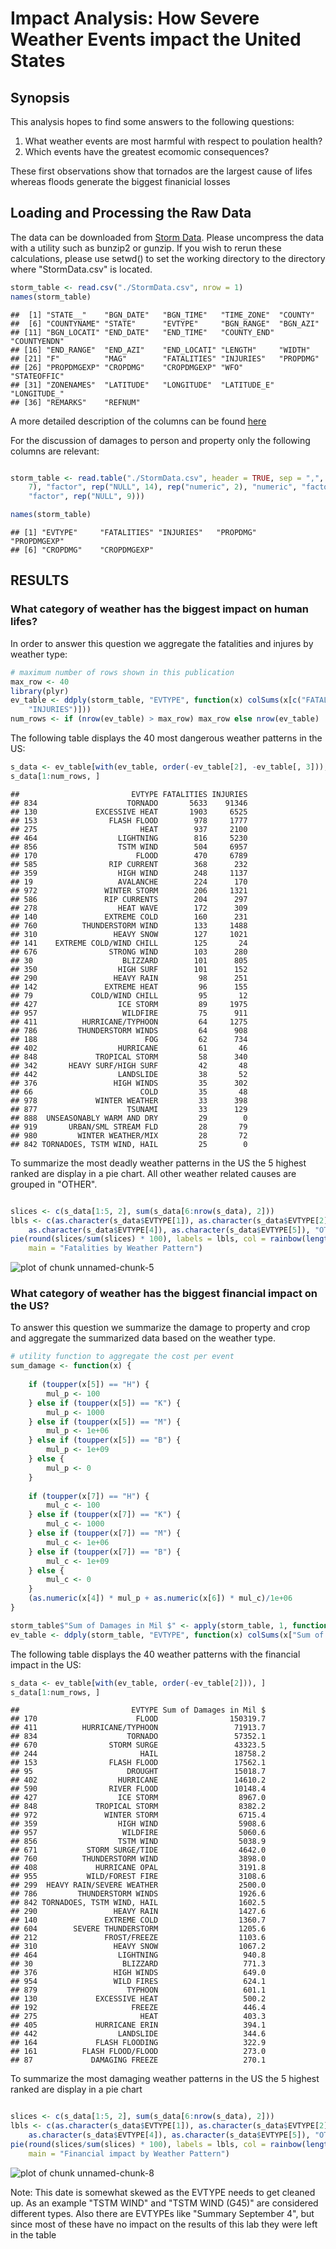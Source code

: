 Impact Analysis: How Severe Weather Events impact the United States 
========================================================

Synopsis
--------
This analysis hopes to find some answers to the following questions:  
1. What weather events are most harmful with respect to poulation health?  
2. Which events have the greatest ecomomic consequences?  

These first observations show that tornados are the largest cause of lifes  
whereas floods generate the biggest finanicial losses

Loading and Processing the Raw Data
-----------------------------------

The data can be downloaded from [Storm Data](https://d396qusza40orc.cloudfront.net/repdata%2Fdata%2FStormData.csv.bz2). Please uncompress the data with a utility such as   bunzip2 or gunzip. If you wish to rerun these calculations, please use setwd() to set the   working directory to the directory where "StormData.csv" is located. 


```r
storm_table <- read.csv("./StormData.csv", nrow = 1)
names(storm_table)
```

```
##  [1] "STATE__"    "BGN_DATE"   "BGN_TIME"   "TIME_ZONE"  "COUNTY"    
##  [6] "COUNTYNAME" "STATE"      "EVTYPE"     "BGN_RANGE"  "BGN_AZI"   
## [11] "BGN_LOCATI" "END_DATE"   "END_TIME"   "COUNTY_END" "COUNTYENDN"
## [16] "END_RANGE"  "END_AZI"    "END_LOCATI" "LENGTH"     "WIDTH"     
## [21] "F"          "MAG"        "FATALITIES" "INJURIES"   "PROPDMG"   
## [26] "PROPDMGEXP" "CROPDMG"    "CROPDMGEXP" "WFO"        "STATEOFFIC"
## [31] "ZONENAMES"  "LATITUDE"   "LONGITUDE"  "LATITUDE_E" "LONGITUDE_"
## [36] "REMARKS"    "REFNUM"
```

A more detailed description of the columns can be found [here](https://d396qusza40orc.cloudfront.net/repdata%2Fpeer2_doc%2Fpd01016005curr.pdf)

For the discussion of damages to person and property only the following columns are   relevant:   


```r

storm_table <- read.table("./StormData.csv", header = TRUE, sep = ",", colClasses = c(rep("NULL", 
    7), "factor", rep("NULL", 14), rep("numeric", 2), "numeric", "factor", "numeric", 
    "factor", rep("NULL", 9)))

names(storm_table)
```

```
## [1] "EVTYPE"     "FATALITIES" "INJURIES"   "PROPDMG"    "PROPDMGEXP"
## [6] "CROPDMG"    "CROPDMGEXP"
```


RESULTS
-------
### What category of weather has the biggest impact on human lifes? 
In order to answer this question we aggregate the fatalities and injures by weather type:


```r
# maximum number of rows shown in this publication
max_row <- 40
library(plyr)
ev_table <- ddply(storm_table, "EVTYPE", function(x) colSums(x[c("FATALITIES", 
    "INJURIES")]))
num_rows <- if (nrow(ev_table) > max_row) max_row else nrow(ev_table)

```

The following table displays the 40 most dangerous weather patterns in the US:


```r
s_data <- ev_table[with(ev_table, order(-ev_table[2], -ev_table[, 3])), ]
s_data[1:num_rows, ]
```

```
##                         EVTYPE FATALITIES INJURIES
## 834                    TORNADO       5633    91346
## 130             EXCESSIVE HEAT       1903     6525
## 153                FLASH FLOOD        978     1777
## 275                       HEAT        937     2100
## 464                  LIGHTNING        816     5230
## 856                  TSTM WIND        504     6957
## 170                      FLOOD        470     6789
## 585                RIP CURRENT        368      232
## 359                  HIGH WIND        248     1137
## 19                   AVALANCHE        224      170
## 972               WINTER STORM        206     1321
## 586               RIP CURRENTS        204      297
## 278                  HEAT WAVE        172      309
## 140               EXTREME COLD        160      231
## 760          THUNDERSTORM WIND        133     1488
## 310                 HEAVY SNOW        127     1021
## 141    EXTREME COLD/WIND CHILL        125       24
## 676                STRONG WIND        103      280
## 30                    BLIZZARD        101      805
## 350                  HIGH SURF        101      152
## 290                 HEAVY RAIN         98      251
## 142               EXTREME HEAT         96      155
## 79             COLD/WIND CHILL         95       12
## 427                  ICE STORM         89     1975
## 957                   WILDFIRE         75      911
## 411          HURRICANE/TYPHOON         64     1275
## 786         THUNDERSTORM WINDS         64      908
## 188                        FOG         62      734
## 402                  HURRICANE         61       46
## 848             TROPICAL STORM         58      340
## 342       HEAVY SURF/HIGH SURF         42       48
## 442                  LANDSLIDE         38       52
## 376                 HIGH WINDS         35      302
## 66                        COLD         35       48
## 978             WINTER WEATHER         33      398
## 877                    TSUNAMI         33      129
## 888  UNSEASONABLY WARM AND DRY         29        0
## 919       URBAN/SML STREAM FLD         28       79
## 980         WINTER WEATHER/MIX         28       72
## 842 TORNADOES, TSTM WIND, HAIL         25        0
```


To summarize the most deadly weather patterns in the US the 5 highest ranked are display   in a pie chart. All other weather related causes are grouped in "OTHER".

```r

slices <- c(s_data[1:5, 2], sum(s_data[6:nrow(s_data), 2]))
lbls <- c(as.character(s_data$EVTYPE[1]), as.character(s_data$EVTYPE[2]), as.character(s_data$EVTYPE[3]), 
    as.character(s_data$EVTYPE[4]), as.character(s_data$EVTYPE[5]), "OTHER")
pie(round(slices/sum(slices) * 100), labels = lbls, col = rainbow(length(lbls)), 
    main = "Fatalities by Weather Pattern")
```

![plot of chunk unnamed-chunk-5](figure/unnamed-chunk-5.png) 

### What category of weather has the biggest financial impact on the US?
To answer this question we summarize the damage to property and crop and aggregate the summarized data based on the weather type.


```r
# utility function to aggregate the cost per event
sum_damage <- function(x) {
    
    if (toupper(x[5]) == "H") {
        mul_p <- 100
    } else if (toupper(x[5]) == "K") {
        mul_p <- 1000
    } else if (toupper(x[5]) == "M") {
        mul_p <- 1e+06
    } else if (toupper(x[5]) == "B") {
        mul_p <- 1e+09
    } else {
        mul_p <- 0
    }
    
    if (toupper(x[7]) == "H") {
        mul_c <- 100
    } else if (toupper(x[7]) == "K") {
        mul_c <- 1000
    } else if (toupper(x[7]) == "M") {
        mul_c <- 1e+06
    } else if (toupper(x[7]) == "B") {
        mul_c <- 1e+09
    } else {
        mul_c <- 0
    }
    (as.numeric(x[4]) * mul_p + as.numeric(x[6]) * mul_c)/1e+06
}

storm_table$"Sum of Damages in Mil $" <- apply(storm_table, 1, function(row) sum_damage(row))
ev_table <- ddply(storm_table, "EVTYPE", function(x) colSums(x["Sum of Damages in Mil $"]))
```

The following table displays the 40 weather patterns with the financial impact in the US:

```r
s_data <- ev_table[with(ev_table, order(-ev_table[2])), ]
s_data[1:num_rows, ]
```

```
##                         EVTYPE Sum of Damages in Mil $
## 170                      FLOOD                150319.7
## 411          HURRICANE/TYPHOON                 71913.7
## 834                    TORNADO                 57352.1
## 670                STORM SURGE                 43323.5
## 244                       HAIL                 18758.2
## 153                FLASH FLOOD                 17562.1
## 95                     DROUGHT                 15018.7
## 402                  HURRICANE                 14610.2
## 590                RIVER FLOOD                 10148.4
## 427                  ICE STORM                  8967.0
## 848             TROPICAL STORM                  8382.2
## 972               WINTER STORM                  6715.4
## 359                  HIGH WIND                  5908.6
## 957                   WILDFIRE                  5060.6
## 856                  TSTM WIND                  5038.9
## 671           STORM SURGE/TIDE                  4642.0
## 760          THUNDERSTORM WIND                  3898.0
## 408             HURRICANE OPAL                  3191.8
## 955           WILD/FOREST FIRE                  3108.6
## 299  HEAVY RAIN/SEVERE WEATHER                  2500.0
## 786         THUNDERSTORM WINDS                  1926.6
## 842 TORNADOES, TSTM WIND, HAIL                  1602.5
## 290                 HEAVY RAIN                  1427.6
## 140               EXTREME COLD                  1360.7
## 604        SEVERE THUNDERSTORM                  1205.6
## 212               FROST/FREEZE                  1103.6
## 310                 HEAVY SNOW                  1067.2
## 464                  LIGHTNING                   940.8
## 30                    BLIZZARD                   771.3
## 376                 HIGH WINDS                   649.0
## 954                 WILD FIRES                   624.1
## 879                    TYPHOON                   601.1
## 130             EXCESSIVE HEAT                   500.2
## 192                     FREEZE                   446.4
## 275                       HEAT                   403.3
## 405             HURRICANE ERIN                   394.1
## 442                  LANDSLIDE                   344.6
## 164             FLASH FLOODING                   322.9
## 161          FLASH FLOOD/FLOOD                   273.0
## 87             DAMAGING FREEZE                   270.1
```

To summarize the most damaging weather patterns in the US the 5 highest ranked are display in a pie chart 

```r

slices <- c(s_data[1:5, 2], sum(s_data[6:nrow(s_data), 2]))
lbls <- c(as.character(s_data$EVTYPE[1]), as.character(s_data$EVTYPE[2]), as.character(s_data$EVTYPE[3]), 
    as.character(s_data$EVTYPE[4]), as.character(s_data$EVTYPE[5]), "OTHER")
pie(round(slices/sum(slices) * 100), labels = lbls, col = rainbow(length(lbls)), 
    main = "Financial impact by Weather Pattern")
```

![plot of chunk unnamed-chunk-8](figure/unnamed-chunk-8.png) 

Note: This date is somewhat skewed as the EVTYPE needs to get cleaned up. As an example "TSTM WIND" and "TSTM WIND (G45)" are considered different types. Also there are EVTYPEs like "Summary September 4", but since most of these have no impact on the results of this lab they were left in the table


